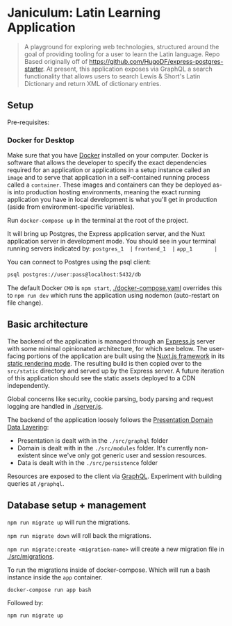 # Janiculum: Latin Learning Application

> A playground for exploring web technologies, structured around the goal of providing tooling for a user to learn the Latin language. Repo Based originally off of https://github.com/HugoDF/express-postgres-starter. At present, this application exposes via GraphQL a search functionality that allows users to search Lewis & Short's Latin Dictionary and return XML of dictionary entries.

## Setup

Pre-requisites:

### Docker for Desktop
Make sure that you have [Docker](https://www.docker.com/products/docker-desktop) installed on your computer. Docker is software that allows the developer to specify the exact dependencies required for an application or applications in a setup instance called an `image` and to serve that application in a self-contained running process called a `container`. These images and containers can they be deployed as-is into production hosting environments, meaning the exact running application you have in local development is what you'll get in production (aside from environment-specific variables).

Run `docker-compose up` in the terminal at the root of the project.

It will bring up Postgres, the Express application server, and the Nuxt application server in development mode. You should see in your terminal running servers indicated by:
`postgres_1  |`
`frontend_1  |`
`app_1       |`

You can connect to Postgres using the psql client:

```sh
psql postgres://user:pass@localhost:5432/db
```

The default Docker `CMD` is `npm start`, [./docker-compose.yaml](./docker-compose.yaml) overrides this to `npm run dev` which runs the application using nodemon (auto-restart on file change).

## Basic architecture

The backend of the application is managed through an [Express.js](https://expressjs.com/) server with some minimal opinionated architecture, for which see below. The user-facing portions of the application are built using the [Nuxt.js framework](https://nuxtjs.org/) in its [static rendering mode](https://nuxtjs.org/guide/commands#static-generated-deployment-pre-rendered-). The resulting build is then copied over to the `src/static` directory and served up by the Express server. A future iteration of this application should see the static assets deployed to a CDN independently.

Global concerns like security, cookie parsing, body parsing and request logging are handled in [./server.js](./server.js).

The backend of the application loosely follows the [Presentation Domain Data Layering](https://www.martinfowler.com/bliki/PresentationDomainDataLayering.html):

- Presentation is dealt with in the `./src/graphql` folder
- Domain is dealt with in the `./src/modules` folder. It's currently non-existent since we've only got generic user and session resources.
- Data is dealt with in the `./src/persistence` folder

Resources are exposed to the client via [GraphQL](https://developer.github.com/v4/). Experiment with building queries at `/graphql`.

## Database setup + management

`npm run migrate up` will run the migrations.

`npm run migrate down` will roll back the migrations.

`npm run migrate:create <migration-name>`  will create a new migration file in [./src/migrations](./src/migrations).

To run the migrations inside of docker-compose. Which will run a bash instance inside the `app` container.
```sh
docker-compose run app bash
```

Followed by:
```sh
npm run migrate up
```
